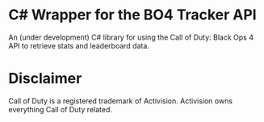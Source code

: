 # C# Wrapper for the BO4 Tracker API
An (under development) C# library for using the Call of Duty: Black Ops 4 API to retrieve stats and leaderboard data. 

# Disclaimer
Call of Duty is a registered trademark of Activision. Activision owns everything Call of Duty related.

